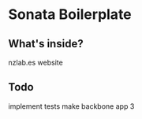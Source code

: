 Sonata Boilerplate
==================


What's inside?
--------------
 nzlab.es website
 
 
Todo
----
 implement tests
 make backbone app
 3
 
 